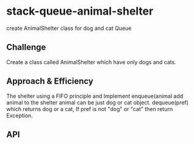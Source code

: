 # stack-queue-animal-shelter

create AnimalShelter class for dog and cat Queue 


## Challenge
 Create a class called AnimalShelter
which have only dogs and cats. 

## Approach & Efficiency
The shelter using a FIFO principle and Implement enqueue(animal add animal to the shelter animal can be
just dog or  cat object. dequeue(pref) which returns dog or a cat,
If pref is not "dog" or "cat" then return Exception.

## API

